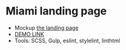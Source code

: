 # Miami landing page
- Mockup [the landing page](https://www.figma.com/file/nHz8bflIwJaWP3P99vKTH5/miami_home_new?node-id=0%3A2)
- [DEMO LINK](https://wa7er14.github.io/layout_miami/)
- Tools: SCSS, Gulp, eslint, stylelint, linthtml